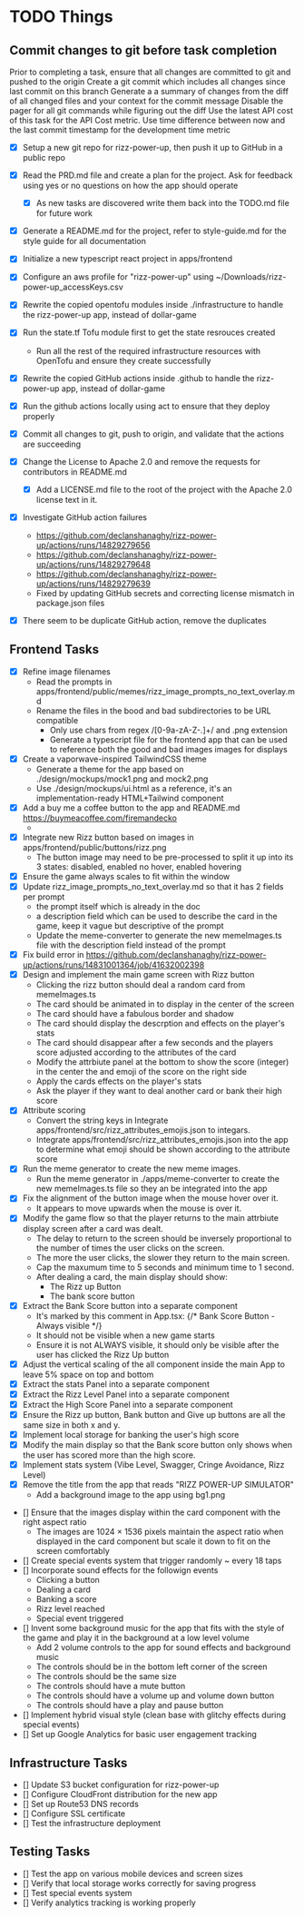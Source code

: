# TODO Things

## Commit changes to git before task completion
Prior to completing a task, ensure that all changes are committed to git and pushed to the origin
Create a git commit which includes all changes since last commit on this branch 
Generate a a summary of changes from the diff of all changed files and your context for the commit message
Disable the pager for all git commands while figuring out the diff
Use the latest API cost of this task for the API Cost metric.
Use time difference between now and the last commit timestamp for the development time metric

- [x] Setup a new git repo for rizz-power-up, then push it up to GitHub in a public repo
- [x] Read the PRD.md file and create a plan for the project. Ask for feedback using yes or no questions on how the app should operate
   - [x] As new tasks are discovered write them back into the TODO.md file for future work
- [x] Generate a README.md for the project, refer to style-guide.md for the style guide for all documentation
- [x] Initialize a new typescript react project in apps/frontend
- [x] Configure an aws profile for "rizz-power-up" using ~/Downloads/rizz-power-up_accessKeys.csv
- [x] Rewrite the copied opentofu modules inside ./infrastructure to handle the rizz-power-up app, instead of dollar-game
- [x] Run the state.tf Tofu module first to get the state resrouces created
   - Run all the rest of the required infrastructure resources with OpenTofu and ensure they create successfully
- [x] Rewrite the copied GitHub actions inside .github to handle the rizz-power-up app, instead of dollar-game
- [x] Run the github actions locally using act to ensure that they deploy properly
- [x] Commit all changes to git, push to origin, and validate that the actions are succeeding
- [x] Change the License to Apache 2.0 and remove the requests for contributors in README.md
   - [x] Add a LICENSE.md file to the root of the project with the Apache 2.0 license text in it.
- [x] Investigate GitHub action failures
   - https://github.com/declanshanaghy/rizz-power-up/actions/runs/14829279656
   - https://github.com/declanshanaghy/rizz-power-up/actions/runs/14829279648
   - https://github.com/declanshanaghy/rizz-power-up/actions/runs/14829279639
   - Fixed by updating GitHub secrets and correcting license mismatch in package.json files
- [x] There seem to be duplicate GitHub action, remove the duplicates


## Frontend Tasks
- [x] Refine image filenames
   - Read the prompts in apps/frontend/public/memes/rizz_image_prompts_no_text_overlay.md
   - Rename the files in the bood and bad subdirectories to be URL compatible
      - Only use chars from regex /[0-9a-zA-Z-.]+/ and .png extension
      - Generate a typescript file for the frontend app that can be used to reference both the good and bad images images for displays
- [x] Create a vaporwave-inspired TailwindCSS theme
  - Generate a theme for the app based on ./design/mockups/mock1.png and mock2.png
  - Use ./design/mockups/ui.html as a reference, it's an implementation-ready HTML+Tailwind component
- [x] Add a buy me a coffee button to the app and README.md https://buymeacoffee.com/firemandecko
   - <script type="text/javascript" src="https://cdnjs.buymeacoffee.com/1.0.0/button.prod.min.js" data-name="bmc-button" data-slug="firemandecko" data-color="#FFDD00" data-emoji="☕"  data-font="Cookie" data-text="Buy me a coffee" data-outline-color="#000000" data-font-color="#000000" data-coffee-color="#ffffff" ></script>
- [x] Integrate new Rizz button based on images in apps/frontend/public/buttons/rizz.png
   - The button image may need to be pre-processed to split it up into its 3 states: disabled, enabled no hover, enabled hovering
- [x] Ensure the game always scales to fit within the window
- [x] Update rizz_image_prompts_no_text_overlay.md so that it has 2 fields per prompt
   - the prompt itself which is already in the doc
   - a description field which can be used to describe the card in the game, keep it vague but descriptive of the prompt
   - Update the meme-converter to generate the new memeImages.ts file with the description field instead of the prompt
- [x] Fix build error in https://github.com/declanshanaghy/rizz-power-up/actions/runs/14831001364/job/41632002398
- [x] Design and implement the main game screen with Rizz button
  - Clicking the rizz button should deal a random card from memeImages.ts
  - The card should be animated in to display in the center of the screen
  - The card should have a fabulous border and shadow
  - The card should display the descrption and effects on the player's stats
  - The card should disappear after a few seconds and the players score adjusted according to the attributes of the card
  - Modify the attrbiute panel at the bottom to show the score (integer) in the center the and emoji of the score on the right side
  - Apply the cards effects on the player's stats
  - Ask the player if they want to deal another card or bank their high score
- [x] Attribute scoring
   - Convert the string keys in Integrate apps/frontend/src/rizz_attributes_emojis.json  to integars.
   - Integrate apps/frontend/src/rizz_attributes_emojis.json into the app to determine what emoji should be shown according to the attribute score
- [x] Run the meme generator to create the new meme images.
   - Run the meme generator in ./apps/meme-converter to create the new memeImages.ts file so they an be integrated into the app
- [x] Fix the alignment of the button image when the mouse hover over it. 
  - It appears to move upwards when the mouse is over it.
- [x] Modify the game flow so that the player returns to the main attrbiute display screen after a card was dealt.
   - The delay to return to the screen should be inversely proportional to the number of times the user clicks on the screen. 
   - The more the user clicks, the slower they return to the main screen.
   - Cap the maxumum time to 5 seconds and minimum time to 1 second.
   - After dealing a card, the main display should show:
      - The Rizz up Button
      - The bank score button
- [x] Extract the Bank Score button into a separate component
   - It's marked by this comment in App.tsx: {/* Bank Score Button - Always visible */}
   - It should not be visible when a new game starts
   - Ensure it is not ALWAYS visible, it should only be visible after the user has clicked the Rizz Up button
- [x] Adjust the vertical scaling of the all component inside the main App to leave 5% space on top and bottom
- [x] Extract the stats Panel into a separate component
- [x] Extract the Rizz Level Panel into a separate component
- [x] Extract the High Score Panel into a separate component
- [x] Ensure the Rizz up button, Bank button and Give up buttons are all the same size in both x and y.
- [x] Implement local storage for banking the user's high score
- [x] Modify the main display so that the Bank score button only shows when the user has scored more than the high score.
- [x] Implement stats system (Vibe Level, Swagger, Cringe Avoidance, Rizz Level)
- [x] Remove the title from the app that reads "RIZZ POWER-UP SIMULATOR"
   - Add a background image to the app using bg1.png
- [] Ensure that the images display within the card component with the right aspect ratio
   - The images are 1024 × 1536 pixels maintain the aspect ratio when displayed in the card component but scale it down to fit on the screen comfortably
- [] Create special events system that trigger randomly ~ every 18 taps
- [] Incorporate sound effects for the followign events
   - Clicking a button
   - Dealing a card
   - Banking a score
   - Rizz level reached
   - Special event triggered
- [] Invent some background music for the app that fits with the style of the game and play it in the background at a low level volume
   - Add 2 volume controls to the app for sound effects and background music
   - The controls should be in the bottom left corner of the screen
   - The controls should be the same size
   - The controls should have a mute button
   - The controls should have a volume up and volume down button
   - The controls should have a play and pause button
- [] Implement hybrid visual style (clean base with glitchy effects during special events)
- [] Set up Google Analytics for basic user engagement tracking

## Infrastructure Tasks
- [] Update S3 bucket configuration for rizz-power-up
- [] Configure CloudFront distribution for the new app
- [] Set up Route53 DNS records
- [] Configure SSL certificate
- [] Test the infrastructure deployment

## Testing Tasks
- [] Test the app on various mobile devices and screen sizes
- [] Verify that local storage works correctly for saving progress
- [] Test special events system
- [] Verify analytics tracking is working properly